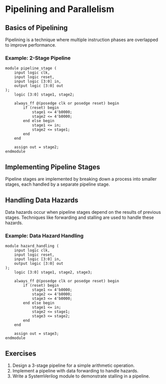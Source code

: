 # Pipelining and Parallelism

## Basics of Pipelining
Pipelining is a technique where multiple instruction phases are overlapped to improve performance.

### Example: 2-Stage Pipeline
```SV
module pipeline_stage (
    input logic clk,
    input logic reset,
    input logic [3:0] in,
    output logic [3:0] out
);
    logic [3:0] stage1, stage2;

    always_ff @(posedge clk or posedge reset) begin
        if (reset) begin
            stage1 <= 4'b0000;
            stage2 <= 4'b0000;
        end else begin
            stage1 <= in;
            stage2 <= stage1;
        end
    end

    assign out = stage2;
endmodule
```

## Implementing Pipeline Stages
Pipeline stages are implemented by breaking down a process into smaller stages, each handled by a separate pipeline stage.

## Handling Data Hazards
Data hazards occur when pipeline stages depend on the results of previous stages. Techniques like forwarding and stalling are used to handle these hazards.

### Example: Data Hazard Handling
```SV
module hazard_handling (
    input logic clk,
    input logic reset,
    input logic [3:0] in,
    output logic [3:0] out
);
    logic [3:0] stage1, stage2, stage3;

    always_ff @(posedge clk or posedge reset) begin
        if (reset) begin
            stage1 <= 4'b0000;
            stage2 <= 4'b0000;
            stage3 <= 4'b0000;
        end else begin
            stage1 <= in;
            stage2 <= stage1;
            stage3 <= stage2;
        end
    end

    assign out = stage3;
endmodule
```

## Exercises

1. Design a 3-stage pipeline for a simple arithmetic operation.
2. Implement a pipeline with data forwarding to handle hazards.
3. Write a SystemVerilog module to demonstrate stalling in a pipeline.
